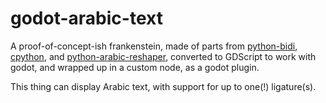 # godot-arabic-text

A proof-of-concept-ish frankenstein, made of parts from [python-bidi](https://github.com/MeirKriheli/python-bidi), [cpython](https://github.com/python/cpython),
and [python-arabic-reshaper](https://github.com/mpcabd/python-arabic-reshaper), converted to GDScript to work with godot, and wrapped up in a custom node, as a godot plugin.

This thing can display Arabic text, with support for up to one(!) ligature(s).